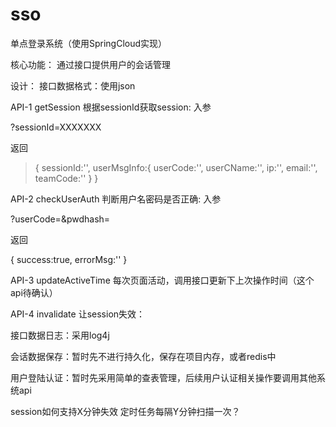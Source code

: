 # sso
单点登录系统（使用SpringCloud实现）

核心功能：
通过接口提供用户的会话管理

设计：
接口数据格式：使用json

API-1 getSession 根据sessionId获取session:
入参
>
?sessionId=XXXXXXX

返回
>{
sessionId:'',
userMsgInfo:{
		userCode:'',
		userCName:'',
		ip:'',
		email:'',
		teamCode:''
	}
}

API-2 checkUserAuth 判断用户名密码是否正确:
入参
>
?userCode=&pwdhash=

返回
>
{
	success:true,
	errorMsg:''
}

API-3 updateActiveTime 每次页面活动，调用接口更新下上次操作时间（这个api待确认）


API-4 invalidate 让session失效：

接口数据日志：采用log4j


会话数据保存：暂时先不进行持久化，保存在项目内存，或者redis中

用户登陆认证：暂时先采用简单的查表管理，后续用户认证相关操作要调用其他系统api



session如何支持X分钟失效
定时任务每隔Y分钟扫描一次？



